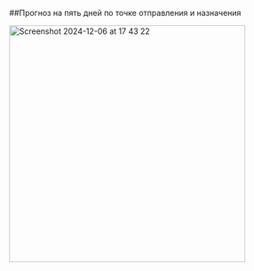 ##Прогноз на пять дней по точке отправления и назначения

<img width="425" alt="Screenshot 2024-12-06 at 17 43 22" src="https://github.com/user-attachments/assets/12ce178c-82c1-4af0-af65-074760310ed8">

